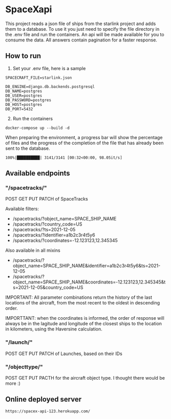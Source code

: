 # SpaceXapi
This project reads a json file of ships from the starlink project and adds them to a database. To use it you just need to specify the file directory in the .env file and run the containers.
An api will be made available for you to consume the data. All answers contain pagination for a faster response.

## How to run 
1. Set your .env file, here is a sample
```
SPACECRAFT_FILE=starlink.json

DB_ENGINE=django.db.backends.postgresql
DB_NAME=postgres
DB_USER=postgres
DB_PASSWORD=postgres
DB_HOST=postgres
DB_PORT=5432
```
2. Run the containers
```
docker-compose up --build -d
```
When preparing the environment, a progress bar will show the percentage of files and the progress of the completion of the file that has already been sent to the database.
```
100%|██████████| 3141/3141 [00:32<00:00, 98.05it/s] 
```

## Available endpoints

### "/spacetracks/"
POST GET PUT PATCH of SpaceTracks

Available filters:
- /spacetracks/?object_name=SPACE_SHIP_NAME
- /spacetracks/?country_code=US
- /spacetracks/?ts=2021-12-05
- /spacetracks/?identifier=a1b2c3r4t5y6
- /spacetracks/?coordinates=-12.123123,12.345345

Also available in all mixins
- /spacetracks/?object_name=SPACE_SHIP_NAME&identifier=a1b2c3r4t5y6&ts=2021-12-05
- /spacetracks/?object_name=SPACE_SHIP_NAME&coordinates=-12.123123,12.345345&ts=2021-12-05&country_code=US

IMPORTANT: All parameter combinations return the history of the last locations of the aircraft, from the most recent to the oldest in descending order.

IMPORTTANT: when the coordinates is informed, the order of response will always be in the lagitude and longitude of the closest ships to the location in kilometers, using the Haversine calculation.

### "/launch/"
POST GET PUT PATCH of Launches, based on their IDs

### "/objecttype/"
POST GET PUT PACTH for the aircraft object type. I thought there would be more :)

## Online deployed server
```
https://spacex-api-123.herokuapp.com/
```
